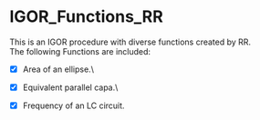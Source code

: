 # IGOR_Functions_RR
This is an IGOR procedure with diverse functions created by RR.\
The following Functions are included:

-[x] Area of an ellipse.\
-[x] Equivalent parallel capa.\
-[x] Frequency of an LC circuit.

